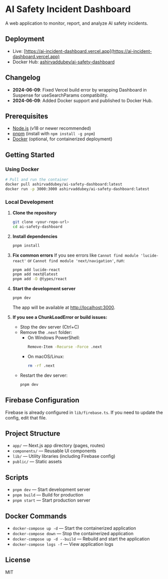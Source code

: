 # AI Safety Incident Dashboard

A web application to monitor, report, and analyze AI safety incidents.

## Deployment
- Live: [https://ai-incident-dashboard.vercel.app](https://ai-incident-dashboard.vercel.app)
- Docker Hub: [ashirvaddubey/ai-safety-dashboard](https://hub.docker.com/r/ashirvaddubey/ai-safety-dashboard)

## Changelog
- **2024-06-09**: Fixed Vercel build error by wrapping Dashboard in Suspense for useSearchParams compatibility.
- **2024-06-09**: Added Docker support and published to Docker Hub.

## Prerequisites
- [Node.js](https://nodejs.org/) (v18 or newer recommended)
- [pnpm](https://pnpm.io/) (install with `npm install -g pnpm`)
- [Docker](https://www.docker.com/) (optional, for containerized deployment)

## Getting Started

### Using Docker
```bash
# Pull and run the container
docker pull ashirvaddubey/ai-safety-dashboard:latest
docker run -p 3000:3000 ashirvaddubey/ai-safety-dashboard:latest
```

### Local Development
1. **Clone the repository**
   ```sh
   git clone <your-repo-url>
   cd ai-safety-dashboard
   ```

2. **Install dependencies**
   ```sh
   pnpm install
   ```

3. **Fix common errors**
   If you see errors like `Cannot find module 'lucide-react'` or `Cannot find module 'next/navigation'`, run:
   ```sh
   pnpm add lucide-react
   pnpm add next@latest
   pnpm add -D @types/react
   ```

4. **Start the development server**
   ```sh
   pnpm dev
   ```
   The app will be available at [http://localhost:3000](http://localhost:3000).

5. **If you see a ChunkLoadError or build issues:**
   - Stop the dev server (Ctrl+C)
   - Remove the `.next` folder:
     - On Windows PowerShell:
       ```sh
       Remove-Item -Recurse -Force .next
       ```
     - On macOS/Linux:
       ```sh
       rm -rf .next
       ```
   - Restart the dev server:
     ```sh
     pnpm dev
     ```

## Firebase Configuration
Firebase is already configured in `lib/firebase.ts`. If you need to update the config, edit that file.

## Project Structure
- `app/` — Next.js app directory (pages, routes)
- `components/` — Reusable UI components
- `lib/` — Utility libraries (including Firebase config)
- `public/` — Static assets

## Scripts
- `pnpm dev` — Start development server
- `pnpm build` — Build for production
- `pnpm start` — Start production server

## Docker Commands
- `docker-compose up -d` — Start the containerized application
- `docker-compose down` — Stop the containerized application
- `docker-compose up -d --build` — Rebuild and start the application
- `docker-compose logs -f` — View application logs

## License
MIT 